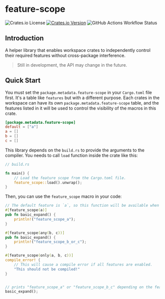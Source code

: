 # feature-scope

![Crates.io License](https://img.shields.io/crates/l/feature-scope)
[![Crates.io Version](https://img.shields.io/crates/v/feature-scope)](https://docs.rs/feature-scope)
![GitHub Actions Workflow Status](https://img.shields.io/github/actions/workflow/status/langyo/feature-scope/test.yml)

## Introduction

A helper library that enables workspace crates to independently control their required features without cross-package interference.

> Still in development, the API may change in the future.

## Quick Start

You must set the `package.metadata.feature-scope` in your `Cargo.toml` file first. It's a table like `features` but with a different purpose. Each crates in the workspace can have its own `package.metadata.feature-scope` table, and the features listed in it will be used to control the visibility of the macros in this crate.

```toml
[package.metadata.feature-scope]
default = ["a"]
a = []
b = []
c = []
```

This library depends on the `build.rs` to provide the arguments to the compiler. You needs to call `load` function inside the crate like this:

```rust
// build.rs

fn main() {
    // Load the feature scope from the Cargo.toml file.
    feature_scope::load().unwrap();
}
```

Then, you can use the `feature_scope` macro in your code:

```rust
// The default feature is `a`, so this function will be available when the `a` feature is enabled.
#[feature_scope(a)]
pub fn basic_expand() {
    println!("feature_scope_a");
}

#[feature_scope(any(b, c))]
pub fn basic_expand() {
    println!("feature_scope_b_or_c");
}

#[feature_scope(only(a, b, c))]
compile_error! {
    // This will cause a compile error if all features are enabled.
    "This should not be compiled!"
}


// prints "feature_scope_a" or "feature_scope_b_c" depending on the feature flag set in Cargo.toml
basic_expand();
```

